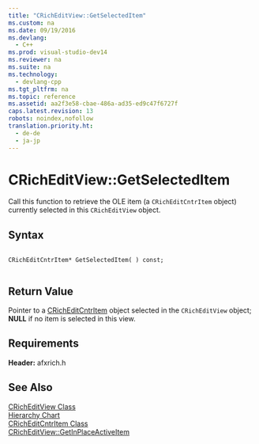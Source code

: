```yaml
---
title: "CRichEditView::GetSelectedItem"
ms.custom: na
ms.date: 09/19/2016
ms.devlang: 
  - C++
ms.prod: visual-studio-dev14
ms.reviewer: na
ms.suite: na
ms.technology: 
  - devlang-cpp
ms.tgt_pltfrm: na
ms.topic: reference
ms.assetid: aa2f3e58-cbae-486a-ad35-ed9c47f6727f
caps.latest.revision: 13
robots: noindex,nofollow
translation.priority.ht: 
  - de-de
  - ja-jp
---
```

# CRichEditView::GetSelectedItem
Call this function to retrieve the OLE item (a `CRichEditCntrItem` object) currently selected in this `CRichEditView` object.  
  
## Syntax  
  
```  
  
CRichEditCntrItem* GetSelectedItem( ) const;  
  
```  
  
## Return Value  
 Pointer to a [CRichEditCntrItem](../vs140/CRichEditCntrItem-Class.md) object selected in the `CRichEditView` object; **NULL** if no item is selected in this view.  
  
## Requirements  
 **Header:** afxrich.h  
  
## See Also  
 [CRichEditView Class](../vs140/CRichEditView-Class.md)   
 [Hierarchy Chart](../vs140/Hierarchy-Chart.md)   
 [CRichEditCntrItem Class](../vs140/CRichEditCntrItem-Class.md)   
 [CRichEditView::GetInPlaceActiveItem](../vs140/CRichEditView--GetInPlaceActiveItem.md)